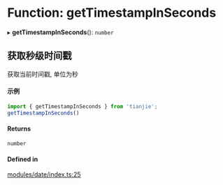 # Function: getTimestampInSeconds

▸ **getTimestampInSeconds**(): `number`

## 获取秒级时间戳
获取当前时间戳, 单位为秒
 #### 示例
 ``` ts
import { getTimestampInSeconds } from 'tianjie';
getTimestampInSeconds()
```

#### Returns

`number`

#### Defined in

[modules/date/index.ts:25](https://github.com/loclink/tianjie/blob/30c59cc/src/modules/date/index.ts#L25)
